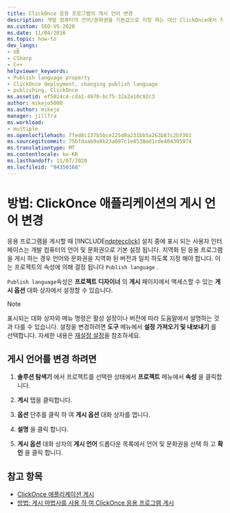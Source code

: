 ```yaml
---
title: ClickOnce 응용 프로그램의 게시 언어 변경
description: 개발 컴퓨터의 언어/문화권을 기본값으로 지정 하는 대신 ClickOnce에서 지역화 응용 프로그램에 대 한 언어/문화권을 지정 하는 방법에 대해 알아봅니다.
ms.custom: SEO-VS-2020
ms.date: 11/04/2016
ms.topic: how-to
dev_langs:
- VB
- CSharp
- C++
helpviewer_keywords:
- Publish language property
- ClickOnce deployment, changing publish language
- publishing, ClickOnce
ms.assetid: ef5024c4-cda1-4970-bc75-32a2a10c92c3
author: mikejo5000
ms.author: mikejo
manager: jillfra
ms.workload:
- multiple
ms.openlocfilehash: 7fed8c137b5bce225d8a231bb5a263b87c2bf361
ms.sourcegitcommit: 75bfdaab9a8b23a097c1e8538ed1cde404305974
ms.translationtype: MT
ms.contentlocale: ko-KR
ms.lasthandoff: 11/07/2020
ms.locfileid: "94350168"
---
```

# <a name="how-to-change-the-publish-language-for-a-clickonce-application"></a>방법: ClickOnce 애플리케이션의 게시 언어 변경

응용 프로그램을 게시할 때 [!INCLUDE[ndptecclick](../deployment/includes/ndptecclick_md.md)] 설치 중에 표시 되는 사용자 인터페이스는 개발 컴퓨터의 언어 및 문화권으로 기본 설정 됩니다. 지역화 된 응용 프로그램을 게시 하는 경우 언어와 문화권을 지역화 된 버전과 일치 하도록 지정 해야 합니다. 이는 프로젝트의 속성에 의해 결정 됩니다 `Publish language` .

`Publish language`속성은 **프로젝트 디자이너** 의 **게시** 페이지에서 액세스할 수 있는 **게시 옵션** 대화 상자에서 설정할 수 있습니다.

> [!NOTE]
> 표시되는 대화 상자와 메뉴 명령은 활성 설정이나 버전에 따라 도움말에서 설명하는 것과 다를 수 있습니다. 설정을 변경하려면 **도구** 메뉴에서 **설정 가져오기 및 내보내기** 를 선택합니다. 자세한 내용은 [재설정 설정](../ide/environment-settings.md#reset-settings)을 참조하세요.

## <a name="to-change-the-publish-language"></a>게시 언어를 변경 하려면

1. **솔루션 탐색기** 에서 프로젝트를 선택한 상태에서 **프로젝트** 메뉴에서 **속성** 을 클릭합니다.

2. **게시** 탭을 클릭합니다.

3. **옵션** 단추를 클릭 하 여 **게시 옵션** 대화 상자를 엽니다.

4. **설명** 을 클릭 합니다.

5. **게시 옵션** 대화 상자의 **게시 언어** 드롭다운 목록에서 언어 및 문화권을 선택 하 고 **확인** 을 클릭 합니다.

## <a name="see-also"></a>참고 항목

- [ClickOnce 애플리케이션 게시](../deployment/publishing-clickonce-applications.md)
- [방법: 게시 마법사를 사용 하 여 ClickOnce 응용 프로그램 게시](../deployment/how-to-publish-a-clickonce-application-using-the-publish-wizard.md)